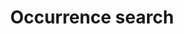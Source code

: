 ---
lang-ref: occurrence/search
title: Occurrence search
description: This portal facilitates exploration of North American biodiversity data on a regional scale.
layout: occurrence
permalink: /occurrence/search
noindex: true
---